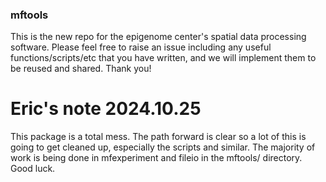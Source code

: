 ### mftools

This is the new repo for the epigenome center's spatial data processing software. Please feel free to raise an issue including any useful functions/scripts/etc that you have written, and we will implement them to be reused and shared. Thank you!

# Eric's note 2024.10.25

This package is a total mess. The path forward is clear so a lot of this is going to get cleaned up, especially the scripts and similar. The majority of work is being done in mfexperiment and fileio in the mftools/ directory. Good luck.